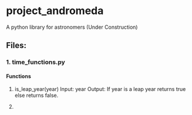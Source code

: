 # project_andromeda
A python library for astronomers (Under Construction)

## Files:
### 1. time_functions.py
#### Functions
1. is_leap_year(year)
Input: year
Output: If year is a leap year returns true else returns false.

2. 
